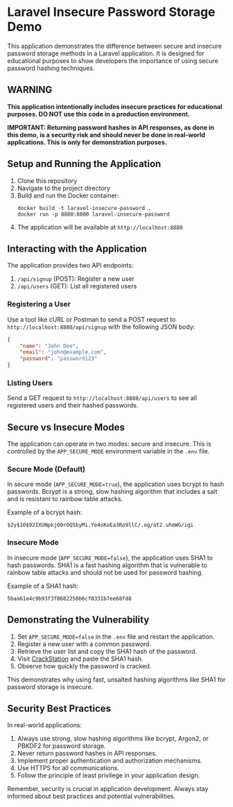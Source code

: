 # Laravel Insecure Password Storage Demo

This application demonstrates the difference between secure and insecure password storage methods in a Laravel application. It is designed for educational purposes to show developers the importance of using secure password hashing techniques.

## WARNING

**This application intentionally includes insecure practices for educational purposes. DO NOT use this code in a production environment.**

**IMPORTANT: Returning password hashes in API responses, as done in this demo, is a security risk and should never be done in real-world applications. This is only for demonstration purposes.**

## Setup and Running the Application

1. Clone this repository
2. Navigate to the project directory
3. Build and run the Docker container:
   ```
   docker build -t laravel-insecure-password .
   docker run -p 8880:8880 laravel-insecure-password
   ```
4. The application will be available at `http://localhost:8880`

## Interacting with the Application

The application provides two API endpoints:

1. `/api/signup` (POST): Register a new user
2. `/api/users` (GET): List all registered users

### Registering a User

Use a tool like cURL or Postman to send a POST request to `http://localhost:8880/api/signup` with the following JSON body:

```json
{
    "name": "John Doe",
    "email": "john@example.com",
    "password": "password123"
}
```

### Listing Users

Send a GET request to `http://localhost:8880/api/users` to see all registered users and their hashed passwords.

## Secure vs Insecure Modes

The application can operate in two modes: secure and insecure. This is controlled by the `APP_SECURE_MODE` environment variable in the `.env` file.

### Secure Mode (Default)

In secure mode (`APP_SECURE_MODE=true`), the application uses bcrypt to hash passwords. Bcrypt is a strong, slow hashing algorithm that includes a salt and is resistant to rainbow table attacks.

Example of a bcrypt hash:
```
$2y$10$92IXUNpkjO0rOQ5byMi.Ye4oKoEa3Ro9llC/.og/at2.uheWG/igi
```

### Insecure Mode

In insecure mode (`APP_SECURE_MODE=false`), the application uses SHA1 to hash passwords. SHA1 is a fast hashing algorithm that is vulnerable to rainbow table attacks and should not be used for password hashing.

Example of a SHA1 hash:
```
5baa61e4c9b93f3f0682250b6cf8331b7ee68fd8
```

## Demonstrating the Vulnerability

1. Set `APP_SECURE_MODE=false` in the `.env` file and restart the application.
2. Register a new user with a common password.
3. Retrieve the user list and copy the SHA1 hash of the password.
4. Visit [CrackStation](https://crackstation.net/) and paste the SHA1 hash.
5. Observe how quickly the password is cracked.

This demonstrates why using fast, unsalted hashing algorithms like SHA1 for password storage is insecure.

## Security Best Practices

In real-world applications:
1. Always use strong, slow hashing algorithms like bcrypt, Argon2, or PBKDF2 for password storage.
2. Never return password hashes in API responses.
3. Implement proper authentication and authorization mechanisms.
4. Use HTTPS for all communications.
5. Follow the principle of least privilege in your application design.

Remember, security is crucial in application development. Always stay informed about best practices and potential vulnerabilities.